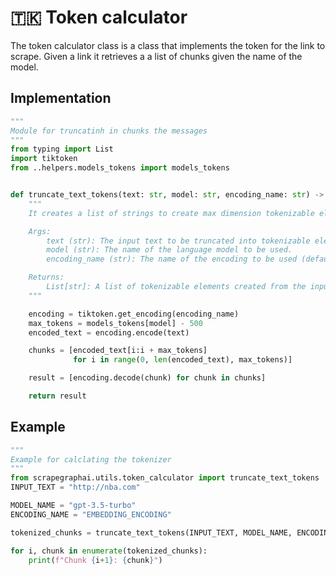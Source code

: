 # 🇹🇰 Token calculator 
The token calculator class is a class that implements the token for the link to scrape.
Given a link it retrieves a a list of chunks given the name of the model.

## Implementation
```python
""" 
Module for truncatinh in chunks the messages
"""
from typing import List
import tiktoken
from ..helpers.models_tokens import models_tokens


def truncate_text_tokens(text: str, model: str, encoding_name: str) -> List[str]:
    """
    It creates a list of strings to create max dimension tokenizable elements

    Args:
        text (str): The input text to be truncated into tokenizable elements.
        model (str): The name of the language model to be used.
        encoding_name (str): The name of the encoding to be used (default: EMBEDDING_ENCODING).

    Returns:
        List[str]: A list of tokenizable elements created from the input text.
    """

    encoding = tiktoken.get_encoding(encoding_name)
    max_tokens = models_tokens[model] - 500
    encoded_text = encoding.encode(text)

    chunks = [encoded_text[i:i + max_tokens]
              for i in range(0, len(encoded_text), max_tokens)]

    result = [encoding.decode(chunk) for chunk in chunks]

    return result


```
## Example
```python
"""
Example for calclating the tokenizer
"""
from scrapegraphai.utils.token_calculator import truncate_text_tokens
INPUT_TEXT = "http://nba.com"

MODEL_NAME = "gpt-3.5-turbo"
ENCODING_NAME = "EMBEDDING_ENCODING"

tokenized_chunks = truncate_text_tokens(INPUT_TEXT, MODEL_NAME, ENCODING_NAME)

for i, chunk in enumerate(tokenized_chunks):
    print(f"Chunk {i+1}: {chunk}")
```


